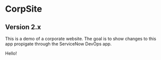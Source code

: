 # CorpSite

## Version 2.x

This is a demo of a corporate website.  The goal is to show changes to this app propigate through the ServiceNow DevOps app.

Hello!
